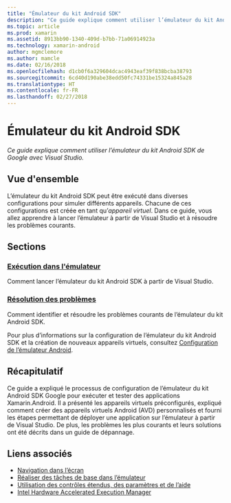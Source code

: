 ```yaml
---
title: "Émulateur du kit Android SDK"
description: "Ce guide explique comment utiliser l’émulateur du kit Android SDK de Google avec Visual Studio."
ms.topic: article
ms.prod: xamarin
ms.assetid: 8913bb90-1340-409d-b7bb-71a06914923a
ms.technology: xamarin-android
author: mgmclemore
ms.author: mamcle
ms.date: 02/16/2018
ms.openlocfilehash: d1cb0f6a329604dcac4943eaf39f838bcba38793
ms.sourcegitcommit: 6cd40d190abe38edd50fc74331be15324a845a28
ms.translationtype: HT
ms.contentlocale: fr-FR
ms.lasthandoff: 02/27/2018
---
```

# <a name="android-sdk-emulator"></a>Émulateur du kit Android SDK

_Ce guide explique comment utiliser l’émulateur du kit Android SDK de Google avec Visual Studio._

<a name="overview" />

## <a name="overview"></a>Vue d'ensemble

L’émulateur du kit Android SDK peut être exécuté dans diverses configurations pour simuler différents appareils. Chacune de ces configurations est créée en tant qu’_appareil virtuel_. Dans ce guide, vous allez apprendre à lancer l’émulateur à partir de Visual Studio et à résoudre les problèmes courants.

<a name="sections" />

## <a name="sections"></a>Sections

### <a name="running-the-emulatorandroiddeploy-testdebuggingandroid-sdk-emulatorrunning-the-emulatormd"></a>[Exécution dans l'émulateur](~/android/deploy-test/debugging/android-sdk-emulator/running-the-emulator.md)

Comment lancer l’émulateur du kit Android SDK à partir de Visual Studio.

### <a name="troubleshootingandroiddeploy-testdebuggingandroid-sdk-emulatortroubleshootingmd"></a>[Résolution des problèmes](~/android/deploy-test/debugging/android-sdk-emulator/troubleshooting.md)

Comment identifier et résoudre les problèmes courants de l’émulateur du kit Android SDK.

Pour plus d’informations sur la configuration de l’émulateur du kit Android SDK et la création de nouveaux appareils virtuels, consultez [Configuration de l’émulateur Android](~/android/get-started/installation/android-emulator/index.md).


<a name="summary" />

## <a name="summary"></a>Récapitulatif

Ce guide a expliqué le processus de configuration de l’émulateur du kit Android SDK Google pour exécuter et tester des applications Xamarin.Android. Il a présenté les appareils virtuels préconfigurés, expliqué comment créer des appareils virtuels Android (AVD) personnalisés et fourni les étapes permettant de déployer une application sur l’émulateur à partir de Visual Studio. De plus, les problèmes les plus courants et leurs solutions ont été décrits dans un guide de dépannage.



## <a name="related-links"></a>Liens associés

- [Navigation dans l’écran](https://developer.android.com/studio/run/emulator.html#navigate)
- [Réaliser des tâches de base dans l’émulateur](https://developer.android.com/studio/run/emulator.html#tasks)
- [Utilisation des contrôles étendus, des paramètres et de l’aide](https://developer.android.com/studio/run/emulator.html#extended)
- [Intel Hardware Accelerated Execution Manager](https://software.intel.com/en-us/android/articles/intel-hardware-accelerated-execution-manager)
